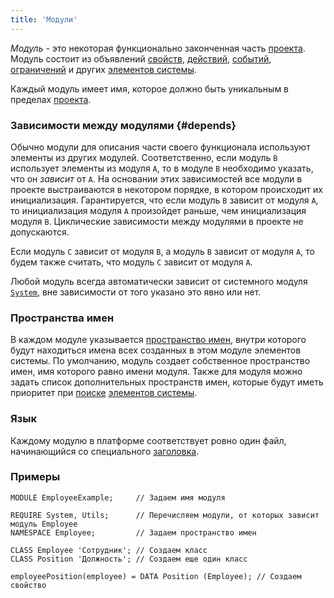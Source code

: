 ```yaml
---
title: 'Модули'
---
```


*Модуль* - это некоторая функционально законченная часть [проекта](Projects.md). Модуль состоит из объявлений [свойств](Properties.md), [действий](Actions.md), [событий](Events.md), [ограничений](Constraints.md) и других [элементов системы](Naming.md).

Каждый модуль имеет имя, которое должно быть уникальным в пределах [проекта](Projects.md).

### Зависимости между модулями {#depends}

Обычно модули для описания части своего функционала используют элементы из других модулей. Соответственно, если модуль `B` использует элементы из модуля `A`, то в модуле `B` необходимо указать, что он *зависит* от `A`. На основании этих зависимостей все модули в проекте выстраиваются в некотором порядке, в котором происходит их инициализация. Гарантируется, что если модуль `B` зависит от модуля `A`, то инициализация модуля `A` произойдет раньше, чем инициализация модуля `B`. Циклические зависимости между модулями в проекте не допускаются.  

Если модуль `C` зависит от модуля `B`, а модуль `B` зависит от модуля `A`, то будем также считать, что модуль `С` зависит от модуля `A`.

Любой модуль всегда автоматически зависит от системного модуля [`System`](https://github.com/lsfusion/platform/blob/master/server/src/main/lsfusion/system/System.lsf), вне зависимости от того указано это явно или нет.

### Пространства имен

В каждом модуле указывается [пространство имен](Naming.md#namespace), внутри которого будут находиться имена всех созданных в этом модуле элементов системы. По умолчанию, модуль создает собственное пространство имен, имя которого равно имени модуля. Также для модуля можно задать список дополнительных пространств имен, которые будут иметь приоритет при [поиске](Search.md) [элементов системы](Element_identification.md).

### Язык

Каждому модулю в платформе соответствует ровно один файл, начинающийся со специального [заголовка](Module_header.md).

### Примеры

```lsf
MODULE EmployeeExample;	 	// Задаем имя модуля

REQUIRE System, Utils;	 	// Перечисляем модули, от которых зависит модуль Employee
NAMESPACE Employee;		 	// Задаем пространство имен

CLASS Employee 'Сотрудник';	// Создаем класс
CLASS Position 'Должность'; // Создаем еще один класс

employeePosition(employee) = DATA Position (Employee); // Создаем свойство
```
